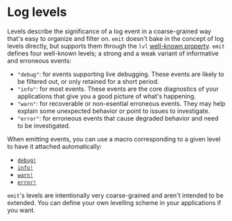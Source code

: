 # Log levels

Levels describe the significance of a log event in a coarse-grained way that's easy to organize and filter on. `emit` doesn't bake in the concept of log levels directly, but supports them through the `lvl` [well-known property](https://docs.rs/emit/1.10.0/emit/well_known/index.html). `emit` defines four well-known levels; a strong and a weak variant of informative and erroneous events:

- `"debug"`: for events supporting live debugging. These events are likely to be filtered out, or only retained for a short period.
- `"info"`: for most events. These events are the core diagnostics of your applications that give you a good picture of what's happening.
- `"warn"`: for recoverable or non-esential erroneous events. They may help explain some unexpected behavior or point to issues to investigate.
- `"error"`: for erroneous events that cause degraded behavior and need to be investigated.

When emitting events, you can use a macro corresponding to a given level to have it attached automatically:

- [`debug!`](https://docs.rs/emit/1.10.0/emit/macro.debug.html)
- [`info!`](https://docs.rs/emit/1.10.0/emit/macro.info.html)
- [`warn!`](https://docs.rs/emit/1.10.0/emit/macro.warn.html)
- [`error!`](https://docs.rs/emit/1.10.0/emit/macro.error.html)

`emit`'s levels are intentionally very coarse-grained and aren't intended to be extended. You can define your own levelling scheme in your applications if you want.
